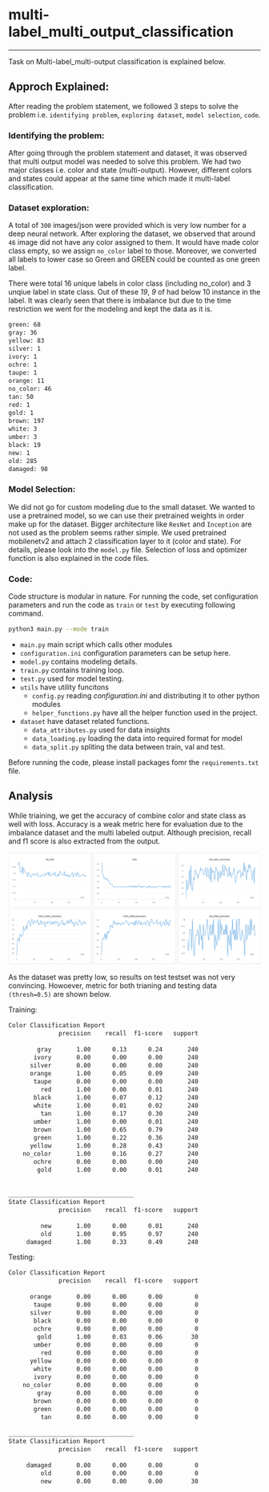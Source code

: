 # multi-label_multi_output_classification

---

Task on Multi-label_multi-output classification is explained below.

## Approch Explained:
After reading the problem statement, we followed 3 steps to solve the problem i.e. `identifying problem`, 
`exploring dataset`, `model selection`, `code`.

### Identifying the problem:
After going through the problem statement and dataset, it was observed that multi output model was needed to solve this
problem. We had two major classes i.e. color and state (multi-output). However, different colors and states 
could appear at the same time which made it multi-label classification.

### Dataset exploration:
A total of `300` images/json were provided which is very low number for a deep neural network. After exploring 
the dataset, we observed that around `46` image did not have any color assigned to them. It would have made color
class empty, so we assign `no_color` label to those. Moreover, we converted all labels to lower case so Green and GREEN
could be counted as one green label.

There were total 16 unique labels in color class (including no_color) and 3 unqiue label in state class. 
Out of these *19*, *9* of had below 10 instance in the label. It was clearly seen that there is imbalance but due to the
time restriction we went for the modeling and kept the data as it is.
```
green: 68
gray: 36
yellow: 83
silver: 1
ivory: 1
ochre: 1
taupe: 1
orange: 11
no_color: 46
tan: 50
red: 1
gold: 1
brown: 197
white: 3
umber: 3
black: 19
new: 1
old: 285
damaged: 98
```
### Model Selection:
We did not go for custom modeling due to the small dataset. We wanted to use a pretrained model, so we can use their 
pretrained weights in order make up for the dataset. Bigger architecture like `ResNet` and `Inception` are not used as
the problem seems rather simple. We used pretrained mobilenetv2 and attach 2 classification layer to it
(color and state). For details, please look into the `model.py` file. Selection of loss and optimizer function
is also explained in the code files.

### Code:
Code structure is modular in nature.
For running the code, set configuration parameters and run the code as `train` or `test` by executing following command.
```bash
python3 main.py --mode train
```

- `main.py` main script which calls other modules
- `configuration.ini` configuration parameters can be setup here.
- `model.py` contains modeling details.
- `train.py` contains training loop.
- `test.py` used for model testing.
- `utils` have utility funcitons
  - `config.py` reading _configuration.ini_ and distributing it to other python modules
  - `helper_functions.py` have all the helper function used in the project.
- `dataset` have dataset related functions.
  - `data_attributes.py` used for data insights
  - `data_loading.py` loading the data into required format for model
  - `data_split.py` spliting the data between train, val and test.

Before running the code, please install packages fomr the `requirements.txt` file.

## Analysis
While triaining, we get the accuracy of combine color and state class as well with loss. Accuracy is a weak metric here for
evaluation due to the imbalance dataset and the multi labeled output. Although precision, recall and f1 score is also
extracted from the output.

![Training Graphs](graphs/loss_acc_graph.PNG?raw=true "Loss Accuracy Graph (training and validation)")

As the dataset was pretty low, so results on test testset was not very convincing. Howoever, metric for both trianing
and testing data `(thresh=0.5)` are shown below.

Training:
```
Color Classification Report
              precision    recall  f1-score   support

        gray       1.00      0.13      0.24       240
       ivory       0.00      0.00      0.00       240
      silver       0.00      0.00      0.00       240
      orange       1.00      0.05      0.09       240
       taupe       0.00      0.00      0.00       240
         red       1.00      0.00      0.01       240
       black       1.00      0.07      0.12       240
       white       1.00      0.01      0.02       240
         tan       1.00      0.17      0.30       240
       umber       1.00      0.00      0.01       240
       brown       1.00      0.65      0.79       240
       green       1.00      0.22      0.36       240
      yellow       1.00      0.28      0.43       240
    no_color       1.00      0.16      0.27       240
       ochre       0.00      0.00      0.00       240
        gold       1.00      0.00      0.01       240


___________________________________
State Classification Report
              precision    recall  f1-score   support

         new       1.00      0.00      0.01       240
         old       1.00      0.95      0.97       240
     damaged       1.00      0.33      0.49       240

```

Testing:
```
Color Classification Report
              precision    recall  f1-score   support

      orange       0.00      0.00      0.00         0
       taupe       0.00      0.00      0.00         0
      silver       0.00      0.00      0.00         0
       black       0.00      0.00      0.00         0
       ochre       0.00      0.00      0.00         0
        gold       1.00      0.03      0.06        30
       umber       0.00      0.00      0.00         0
         red       0.00      0.00      0.00         0
      yellow       0.00      0.00      0.00         0
       white       0.00      0.00      0.00         0
       ivory       0.00      0.00      0.00         0
    no_color       0.00      0.00      0.00         0
        gray       0.00      0.00      0.00         0
       brown       0.00      0.00      0.00         0
       green       0.00      0.00      0.00         0
         tan       0.00      0.00      0.00         0

___________________________________
State Classification Report
              precision    recall  f1-score   support

     damaged       0.00      0.00      0.00         0
         old       0.00      0.00      0.00         0
         new       0.00      0.00      0.00        30

```